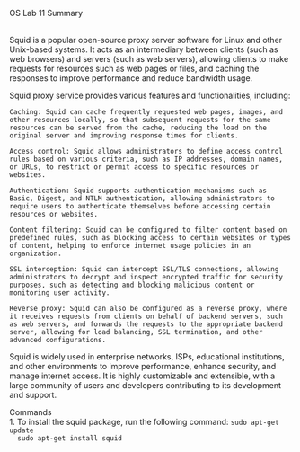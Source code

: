<p> OS Lab 11 Summary <p> <br>
  Squid is a popular open-source proxy server software for Linux and other Unix-based systems. It acts as an intermediary between clients (such as web browsers) and servers (such as web servers), allowing clients to make requests for resources such as web pages or files, and caching the responses to improve performance and reduce bandwidth usage.

Squid proxy service provides various features and functionalities, including:

    Caching: Squid can cache frequently requested web pages, images, and other resources locally, so that subsequent requests for the same resources can be served from the cache, reducing the load on the original server and improving response times for clients.

    Access control: Squid allows administrators to define access control rules based on various criteria, such as IP addresses, domain names, or URLs, to restrict or permit access to specific resources or websites.

    Authentication: Squid supports authentication mechanisms such as Basic, Digest, and NTLM authentication, allowing administrators to require users to authenticate themselves before accessing certain resources or websites.

    Content filtering: Squid can be configured to filter content based on predefined rules, such as blocking access to certain websites or types of content, helping to enforce internet usage policies in an organization.

    SSL interception: Squid can intercept SSL/TLS connections, allowing administrators to decrypt and inspect encrypted traffic for security purposes, such as detecting and blocking malicious content or monitoring user activity.

    Reverse proxy: Squid can also be configured as a reverse proxy, where it receives requests from clients on behalf of backend servers, such as web servers, and forwards the requests to the appropriate backend server, allowing for load balancing, SSL termination, and other advanced configurations.

Squid is widely used in enterprise networks, ISPs, educational institutions, and other environments to improve performance, enhance security, and manage internet access. It is highly customizable and extensible, with a large community of users and developers contributing to its development and support.<br>
  <p> Commands <br>
    1. To install the squid package, run the following command:
<code>sudo apt-get update
  sudo apt-get install squid</code> <br>
